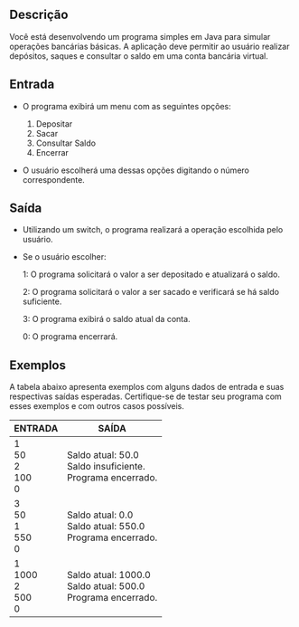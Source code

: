 
## Descrição
Você está desenvolvendo um programa simples em Java para simular operações bancárias básicas. A aplicação deve permitir ao usuário realizar depósitos, saques e consultar o saldo em uma conta bancária virtual.

## Entrada
- O programa exibirá um menu com as seguintes opções:

    1. Depositar
    2. Sacar
    3. Consultar Saldo
    4. Encerrar

- O usuário escolherá uma dessas opções digitando o número correspondente.

## Saída
- Utilizando um switch, o programa realizará a operação escolhida pelo usuário.

- Se o usuário escolher:

    1: O programa solicitará o valor a ser depositado e atualizará o saldo.

    2: O programa solicitará o valor a ser sacado e verificará se há saldo suficiente.

    3: O programa exibirá o saldo atual da conta.

    0: O programa encerrará.

## Exemplos
A tabela abaixo apresenta exemplos com alguns dados de entrada e suas respectivas saídas esperadas. Certifique-se de testar seu programa com esses exemplos e com outros casos possíveis.

| ENTRADA | SAÍDA |
|----------|----------|
| 1 <br> 50 <br> 2 <br> 100 <br> 0 | Saldo atual: 50.0 <br> Saldo insuficiente. <br> Programa encerrado.  |
| 3 <br> 50 <br> 1 <br> 550 <br> 0 | Saldo atual: 0.0 <br> Saldo atual: 550.0 <br> Programa encerrado.  
| 1 <br> 1000 <br> 2 <br> 500 <br> 0 | Saldo atual: 1000.0 <br> Saldo atual: 500.0 <br> Programa encerrado. 